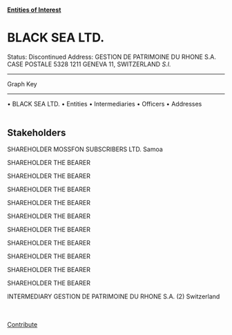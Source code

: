#### [Entities of Interest](/list.html)
<link rel="stylesheet" type="text/css" href="../../assets/style.css">

<style>
body{background-image:url("http://eoi-graphs.s3-website-eu-west-1.amazonaws.com/BLACK_SEA_LTD..png");background-repeat: no-repeat;background-size: contain;}
.markdown>p>span{background-color: white;}
</style>

# BLACK SEA LTD.
<span>Status: Discontinued
Address: GESTION DE PATRIMOINE DU RHONE S.A. CASE POSTALE 5328  1211 GENEVA  11,  SWITZERLAND *S.I.*
</span>

---



<div class="legend">
Graph Key
<hr>
<span class="focus">• BLACK SEA LTD.</span>
<span class="entity">• Entities</span>
<span class="intermediary">• Intermediaries</span>
<span class="officer">• Officers</span>
<span class="address">• Addresses</span>
</div><br>


## Stakeholders
<span>SHAREHOLDER
MOSSFON SUBSCRIBERS LTD.
Samoa
</span>

<span>SHAREHOLDER
THE BEARER
</span>

<span>SHAREHOLDER
THE BEARER
</span>

<span>SHAREHOLDER
THE BEARER
</span>

<span>SHAREHOLDER
THE BEARER
</span>

<span>SHAREHOLDER
THE BEARER
</span>

<span>SHAREHOLDER
THE BEARER
</span>

<span>SHAREHOLDER
THE BEARER
</span>

<span>SHAREHOLDER
THE BEARER
</span>

<span>SHAREHOLDER
THE BEARER
</span>

<span>SHAREHOLDER
THE BEARER
</span>

<span>INTERMEDIARY
GESTION DE PATRIMOINE DU RHONE S.A. (2)
Switzerland
</span>


<br><br><a class="contribute_button" href="Readme.md">Contribute</a>